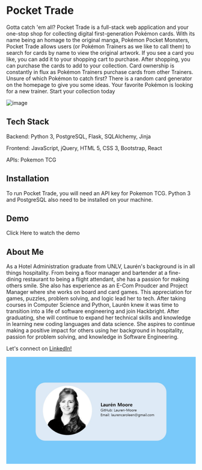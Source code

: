 # Pocket Trade 

Gotta catch 'em all? Pocket Trade is a full-stack web application and your one-stop shop for collecting digital first-generation Pokémon cards. With its name being an homage to the original manga, Pokémon Pocket Monsters, Pocket Trade allows users (or Pokémon Trainers as we like to call them) to search for cards by name to view the original artwork. If you see a card you like, you can add it to your shopping cart to purchase. After shopping, you can purchase the cards to add to your collection. Card ownership is constantly in flux as Pokémon Trainers purchase cards from other Trainers. Unsure of which Pokémon to catch first? There is a random card generator on the homepage to give you some ideas. Your favorite Pokémon is looking for a new trainer. Start your collection today

![image](https://user-images.githubusercontent.com/91762225/158905571-03ab001e-34f9-4baf-8a9b-38772d82f810.png)


## Tech Stack

Backend: Python 3, PostgreSQL, Flask, SQLAlchemy, Jinja

Frontend: JavaScript, jQuery, HTML 5, CSS 3, Bootstrap, React

APIs: Pokemon TCG


## Installation

To run Pocket Trade, you will need an API key for Pokemon TCG. 
Python 3 and PostgreSQL also need to be installed on your machine.

<!-- Clone this repository

git clone https://github.com/lauren-moore/pocket-trade.git
Optional: Create and activate a virtual environment using virtualenv

pip3 install virtualenv
virtualenv env
source env/bin/activate
Install dependencies from requirements.txt

pip3 install -r requirements.txt
Create environmental variables to hold your API keys

export MAPS_GEOCODING_KEY='{YOUR GEOCODING API KEY HERE}'
export MAPS_JS_KEY='{YOUR MAPS JS API KEY HERE}'
export HIKING_PROJECT_KEY='{YOUR HIKING PROJECT API KEY HERE}'
Create your database & seed sample data

createdb poke
python3 seed_database.py
Run the app on localhost

python3 server.py -->

## Demo
Click Here to watch the demo

## About Me

As a Hotel Administration graduate from UNLV, Laurén's background is in all things hospitality. From being a floor manager and bartender at a fine-dining restaurant to being a flight attendant, she has a passion for making others smile. She also has experience as an E-Com Proudcer and Project Manager where she works on board and card games. This appreciation for games, puzzles, problem solving, and logic lead her to tech. After taking courses in Computer Science and Python, Laurén knew it was time to transition into a life of software engineering and join Hackbright. After graduating, she will continue to expand her technical skills and knowledge in learning new coding languages and data science. She aspires to continue making a positive impact for others using her background in hospitality, passion for problem solving, and knowledge in Software Engineering. 

Let's connect on [LinkedIn!](https://www.linkedin.com/in/laurencaroleen/)

![image](/static/img/Business_card.jpg)